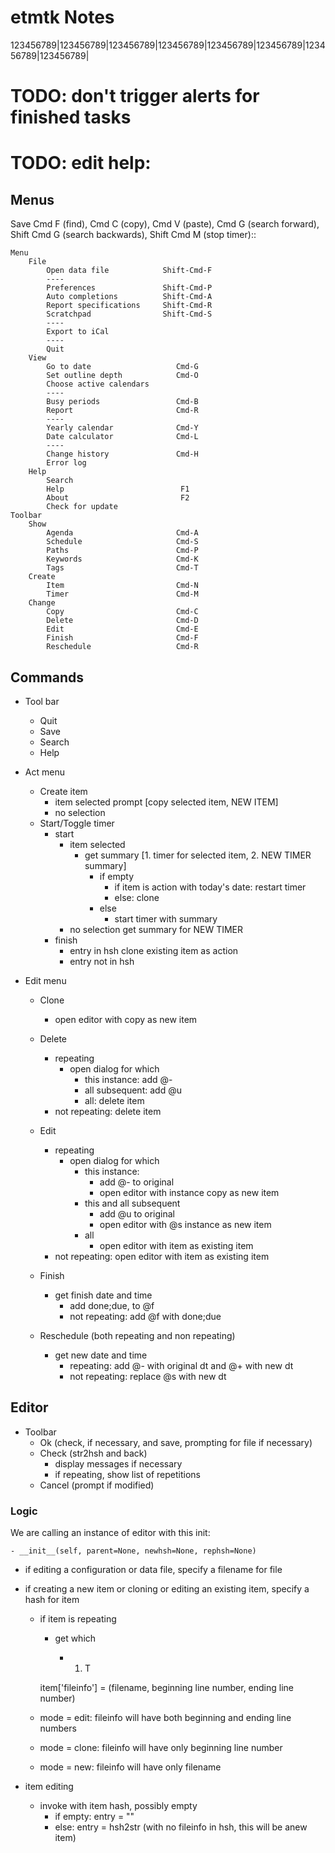 # etmtk Notes

123456789|123456789|123456789|123456789|123456789|123456789|123456789|123456789|

# TODO: don't trigger alerts for finished tasks

# TODO: edit help:


## Menus

Save Cmd F (find), Cmd C (copy), Cmd V (paste), Cmd G (search forward),
Shift Cmd G (search backwards), Shift Cmd M (stop timer)::

    Menu
        File
            Open data file            Shift-Cmd-F
            ----
            Preferences               Shift-Cmd-P
            Auto completions          Shift-Cmd-A
            Report specifications     Shift-Cmd-R
            Scratchpad                Shift-Cmd-S
            ----
            Export to iCal
            ----
            Quit
        View
            Go to date                   Cmd-G
            Set outline depth            Cmd-O
            Choose active calendars
            ----
            Busy periods                 Cmd-B
            Report                       Cmd-R
            ----
            Yearly calendar              Cmd-Y
            Date calculator              Cmd-L
            ----
            Change history               Cmd-H
            Error log
        Help
            Search
            Help                          F1
            About                         F2
            Check for update
    Toolbar
        Show
            Agenda                       Cmd-A
            Schedule                     Cmd-S
            Paths                        Cmd-P
            Keywords                     Cmd-K
            Tags                         Cmd-T
        Create
            Item                         Cmd-N
            Timer                        Cmd-M
        Change
            Copy                         Cmd-C
            Delete                       Cmd-D
            Edit                         Cmd-E
            Finish                       Cmd-F
            Reschedule                   Cmd-R

## Commands

- Tool bar
    - Quit
    - Save
    - Search
    - Help

- Act menu
    - Create item
        - item selected
            prompt [copy selected item, NEW ITEM]
        - no selection
    - Start/Toggle timer
        - start
            - item selected
                - get summary [1. timer for selected item, 2. NEW TIMER summary]
                    - if empty
                        - if item is action with today's date: restart timer
                        - else: clone
                    - else
                        - start timer with summary
            - no selection
                get summary for NEW TIMER
        - finish
            - entry in hsh
                clone existing item as action
            - entry not in hsh

- Edit menu
    - Clone
        - open editor with copy as new item
    - Delete
        - repeating
            - open dialog for which
                - this instance: add @-
                - all subsequent: add @u
                - all: delete item
        - not repeating: delete item
    - Edit
        - repeating
            - open dialog for which
                - this instance:
                    - add @- to original
                    - open editor with instance copy as new item
                - this and all subsequent
                    - add @u to original
                    - open editor with @s instance as new item
                - all
                    - open editor with item as existing item
        - not repeating: open editor with item as existing item
    - Finish
        - get finish date and time
            - add done;due, to @f
            - not repeating: add @f with done;due

    - Reschedule (both repeating and non repeating)
        - get new date and time
            - repeating: add @- with original dt and @+ with new dt
            - not repeating: replace @s with new dt



## Editor

- Toolbar
    - Ok (check, if necessary, and save, prompting for file if necessary)
    - Check (str2hsh and back)
        - display messages if necessary
        - if repeating, show list of repetitions
    - Cancel (prompt if modified)


### Logic


We are calling an instance of editor with this init:

    - __init__(self, parent=None, newhsh=None, rephsh=None)

- if editing a configuration or data file, specify a filename for file

- if creating a new item or cloning or editing an existing item, specify a hash for item

    - if item is repeating

        - get which

            - 1. T

        item['fileinfo'] = (filename, beginning line number, ending line number)

    - mode = edit: fileinfo will have both beginning and ending line numbers

    - mode = clone: fileinfo will have only beginning line number

    - mode = new: fileinfo will have only filename



- item editing
    - invoke with item hash, possibly empty
        - if empty: entry = ""
        - else: entry = hsh2str (with no fileinfo in hsh, this will be anew item)

